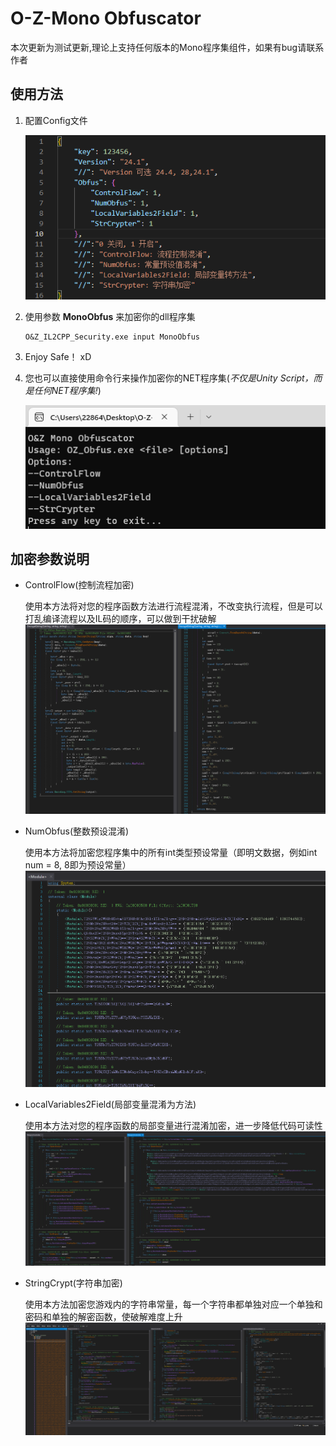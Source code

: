 # O-Z-Mono Obfuscator
本次更新为测试更新,理论上支持任何版本的Mono程序集组件，如果有bug请联系作者

## 使用方法
1. 配置Config文件

   ![Config](img/config.png)
2. 使用参数 **MonoObfus**  来加密你的dll程序集
   ~~~
   O&Z_IL2CPP_Security.exe input MonoObfus
   ~~~
3. Enjoy Safe！ xD
4. 您也可以直接使用命令行来操作加密你的NET程序集(*不仅是Unity Script，而是任何NET程序集!*)
   
   ![Usage](img/usage.png)

## 加密参数说明
 - ControlFlow(控制流程加密)

   使用本方法将对您的程序函数方法进行流程混淆，不改变执行流程，但是可以打乱编译流程以及IL码的顺序，可以做到干扰破解
   ![ControlFlow](img/controlflow.png)

 - NumObfus(整数预设混淆)
  
   使用本方法将加密您程序集中的所有int类型预设常量（即明文数据，例如int num = 8, 8即为预设常量）
   ![NumObfus](img/numobfus.png)

 - LocalVariables2Field(局部变量混淆为方法)

   使用本方法对您的程序函数的局部变量进行混淆加密，进一步降低代码可读性
   ![LocalVariables2Field](img/localv2f.png)

 - StringCrypt(字符串加密)

   使用本方法加密您游戏内的字符串常量，每一个字符串都单独对应一个单独和密码和单独的解密函数，使破解难度上升
   ![Stringobfus](img/strobfus.png)

   
